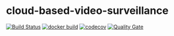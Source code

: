 # cloud-based-video-surveillance

[![Build Status](https://travis-ci.com/astor-protect/cloud-based-video-surveillance.svg)](https://travis-ci.com/astor-protect/cloud-based-video-surveillance) 
[![docker build](https://img.shields.io/docker/cloud/build/astorprotect/cloud-based-video-surveillance)](https://cloud.docker.com/u/astorprotect/repository/docker/astorprotect/cloud-based-video-surveillance)
[![codecov](https://codecov.io/gh/astor-protect/cloud-based-video-surveillance/branch/master/graph/badge.svg?token=zYPK1SLGjP)](https://codecov.io/gh/astor-protect/cloud-based-video-surveillance)
[![Quality Gate](https://sonarcloud.io/api/project_badges/measure?project=com.astorprotect:cloud-based-video-surveillance&metric=alert_status)](https://sonarcloud.io/dashboard/index/com.astorprotect:cloud-based-video-surveillance)
 







